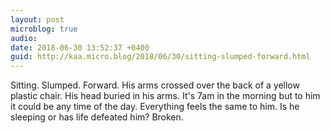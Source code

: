 ```yaml
---
layout: post
microblog: true
audio: 
date: 2018-06-30 13:52:37 +0400
guid: http://kaa.micro.blog/2018/06/30/sitting-slumped-forward.html
---
```

Sitting. Slumped. Forward. His arms crossed over the back of a yellow plastic chair. His head buried in his arms. It's 7am in the morning but to him it could be any time of the day. Everything feels the same to him. Is he sleeping or has life defeated him? Broken.
